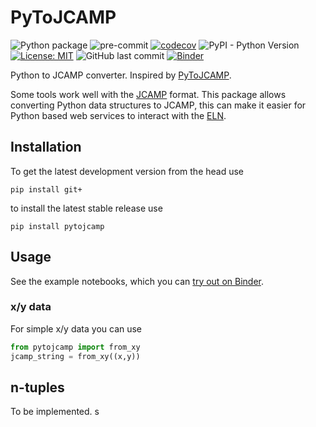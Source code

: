 # PyToJCAMP

![Python package](https://github.com/kjappelbaum/pytojcamp/workflows/Python%20package/badge.svg)
![pre-commit](https://github.com/kjappelbaum/pytojcamp/workflows/pre-commit/badge.svg)
[![codecov](https://codecov.io/gh/kjappelbaum/pytojcamp/branch/master/graph/badge.svg)](https://codecov.io/gh/kjappelbaum/pytojcamp)
![PyPI - Python Version](https://img.shields.io/pypi/pyversions/pytojcamp)
[![License: MIT](https://img.shields.io/badge/License-MIT-yellow.svg)](https://opensource.org/licenses/MIT)
![GitHub last commit](https://img.shields.io/github/last-commit/kjappelbaum/pytojcamp)
[![Binder](https://mybinder.org/badge_logo.svg)](https://mybinder.org/v2/gh/kjappelbaum/pytojcamp/master?filepath=examples%2Fexample.ipynb)

Python to JCAMP converter. Inspired by [PyToJCAMP](https://github.com/cheminfo/convert-to-jcamp).

Some tools work well with the [JCAMP](http://jcamp-dx.org/) format.
This package allows converting Python data structures to JCAMP, this can make it easier for Python based web services to interact with the [ELN](eln.epfl.ch).

## Installation

To get the latest development version from the head use

```
pip install git+
```

to install the latest stable release use

```
pip install pytojcamp
```

## Usage

See the example notebooks, which you can [try out on Binder](https://mybinder.org/v2/gh/kjappelbaum/pytojcamp/master?filepath=examples%2Fexample.ipynb).

### x/y data

For simple x/y data you can use

```python
from pytojcamp import from_xy
jcamp_string = from_xy((x,y))
```

## n-tuples

To be implemented.
s
